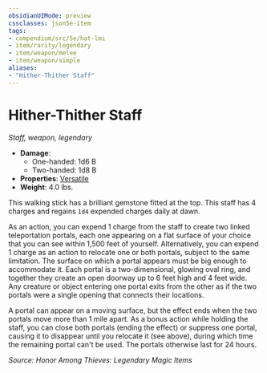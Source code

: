 ```yaml
---
obsidianUIMode: preview
cssclasses: json5e-item
tags:
- compendium/src/5e/hat-lmi
- item/rarity/legendary
- item/weapon/melee
- item/weapon/simple
aliases: 
- "Hither-Thither Staff"
---
```

# Hither-Thither Staff
*Staff, weapon, legendary*  

- **Damage**:
  - One-handed: 1d6 B
  - Two-handed: 1d8 B
- **Properties**: [Versatile](TTRPG/Source%20Material/Mechanics/Rules/item-properties.md#Versatile)
- **Weight**: 4.0 lbs.

This walking stick has a brilliant gemstone fitted at the top. This staff has 4 charges and regains `1d4` expended charges daily at dawn.

As an action, you can expend 1 charge from the staff to create two linked teleportation portals, each one appearing on a flat surface of your choice that you can see within 1,500 feet of yourself. Alternatively, you can expend 1 charge as an action to relocate one or both portals, subject to the same limitation. The surface on which a portal appears must be big enough to accommodate it. Each portal is a two-dimensional, glowing oval ring, and together they create an open doorway up to 6 feet high and 4 feet wide. Any creature or object entering one portal exits from the other as if the two portals were a single opening that connects their locations.

A portal can appear on a moving surface, but the effect ends when the two portals move more than 1 mile apart. As a bonus action while holding the staff, you can close both portals (ending the effect) or suppress one portal, causing it to disappear until you relocate it (see above), during which time the remaining portal can't be used. The portals otherwise last for 24 hours.

*Source: Honor Among Thieves: Legendary Magic Items*